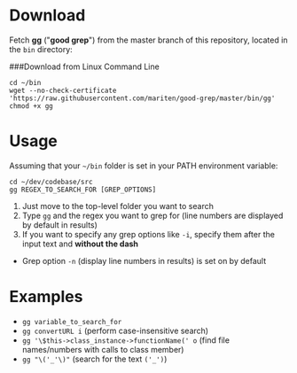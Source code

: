 Download
========
Fetch [**gg**](https://github.com/mariten/good-grep/blob/master/bin/gg) ("**good grep**") from the master branch of this repository, located in the `bin` directory:

###Download from Linux Command Line
```
cd ~/bin
wget --no-check-certificate 'https://raw.githubusercontent.com/mariten/good-grep/master/bin/gg'
chmod +x gg
```

Usage
=====
Assuming that your `~/bin` folder is set in your PATH environment variable:

```
cd ~/dev/codebase/src
gg REGEX_TO_SEARCH_FOR [GREP_OPTIONS]
```

1. Just move to the top-level folder you want to search
2. Type `gg` and the regex you want to grep for (line numbers are displayed by default in results)
3. If you want to specify any grep options like `-i`, specify them after the input text and **without the dash**
  * Grep option `-n` (display line numbers in results) is set on by default

Examples
========
* `gg variable_to_search_for`
* `gg convertURL i` (perform case-insensitive search)
* `gg '\$this->class_instance->functionName(' o` (find file names/numbers with calls to class member)
* `gg "\('_'\)"` (search for the text `('_')`)
